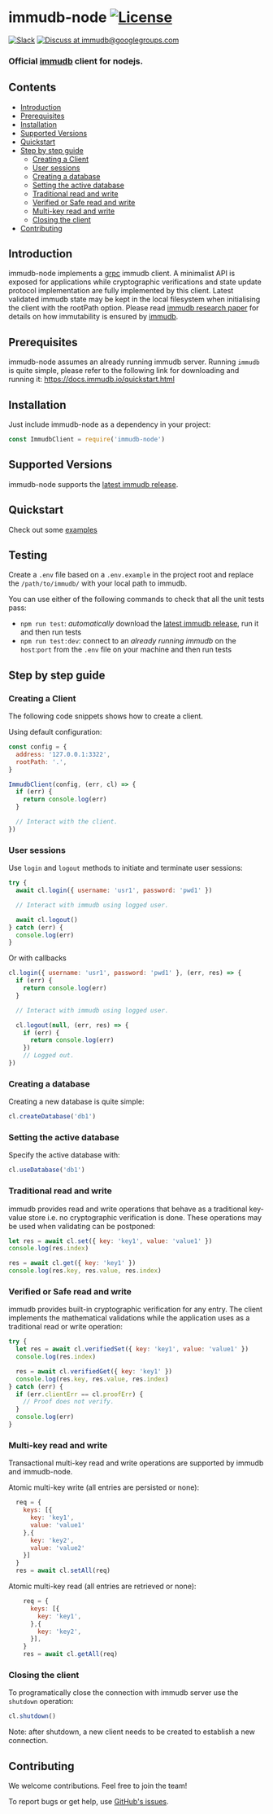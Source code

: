 # immudb-node [![License](https://img.shields.io/github/license/codenotary/immudb-node)](LICENSE)

[![Slack](https://img.shields.io/badge/join%20slack-%23immutability-brightgreen.svg)](https://slack.vchain.us/) [![Discuss at immudb@googlegroups.com](https://img.shields.io/badge/discuss-immudb%40googlegroups.com-blue.svg)](https://groups.google.com/group/immudb)

### Official [immudb] client for nodejs.

[immudb]: https://immudb.io/


## Contents

- [Introduction](#introduction)
- [Prerequisites](#prerequisites)
- [Installation](#installation)
- [Supported Versions](#supported-versions)
- [Quickstart](#quickstart)
- [Step by step guide](#step-by-step-guide)
  * [Creating a Client](#creating-a-client)
  * [User sessions](#user-sessions)
  * [Creating a database](#creating-a-database)
  * [Setting the active database](#setting-the-active-database)
  * [Traditional read and write](#traditional-read-and-write)
  * [Verified or Safe read and write](#verified-or-safe-read-and-write)
  * [Multi-key read and write](#multi-key-read-and-write)
  * [Closing the client](#creating-a-database)
- [Contributing](#contributing)

## Introduction

immudb-node implements a [grpc] immudb client. A minimalist API is exposed for applications while cryptographic verifications and state update protocol implementation are fully implemented by this client. Latest validated immudb state may be kept in the local filesystem when initialising the client with the rootPath option. Please read [immudb research paper] for details on how immutability is ensured by [immudb].

[grpc]: https://grpc.io/
[immudb research paper]: https://immudb.io/
[immudb]: https://immudb.io/

## Prerequisites

immudb-node assumes an already running immudb server. Running `immudb` is quite simple, please refer to the
following link for downloading and running it: https://docs.immudb.io/quickstart.html

## Installation

Just include immudb-node as a dependency in your project:
```javascript
const ImmudbClient = require('immudb-node')
```

## Supported Versions

immudb-node supports the [latest immudb release].

[latest immudb release]: https://github.com/codenotary/immudb/releases/latest

## Quickstart

Check out some [examples]

[examples]: https://github.com/codenotary/immudb-client-examples/tree/master/node

## Testing

Create a `.env` file based on a `.env.example` in the project root and replace the `/path/to/immudb/` with your local path to immudb.

You can use either of the following commands to check that all the unit tests pass:
- `npm run test`: _automatically_ download the [latest immudb release], run it and then run tests
- `npm run test:dev`: connect to an _already running immudb_ on the `host`:`port` from the `.env` file on your machine and then run tests

## Step by step guide

### Creating a Client

The following code snippets shows how to create a client.

Using default configuration:
```javascript
const config = {
  address: '127.0.0.1:3322',
  rootPath: '.',
}

ImmudbClient(config, (err, cl) => {
  if (err) {
    return console.log(err)
  }

  // Interact with the client.
})
```

### User sessions

Use `login` and `logout` methods to initiate and terminate user sessions:

```javascript
try {
  await cl.login({ username: 'usr1', password: 'pwd1' })

  // Interact with immudb using logged user.

  await cl.logout()
} catch (err) {
  console.log(err)
}
```

Or with callbacks
```javascript
cl.login({ username: 'usr1', password: 'pwd1' }, (err, res) => {
  if (err) {
    return console.log(err)
  }

  // Interact with immudb using logged user.

  cl.logout(null, (err, res) => {
    if (err) {
      return console.log(err)
    })
    // Logged out.
})
```

### Creating a database

Creating a new database is quite simple:

```javascript
cl.createDatabase('db1')
```

### Setting the active database

Specify the active database with:

```javascript
cl.useDatabase('db1')
```

### Traditional read and write

immudb provides read and write operations that behave as a traditional
key-value store i.e. no cryptographic verification is done. These operations
may be used when validating can be postponed:

```javascript
let res = await cl.set({ key: 'key1', value: 'value1' })
console.log(res.index)

res = await cl.get({ key: 'key1' })
console.log(res.key, res.value, res.index)
```

### Verified or Safe read and write

immudb provides built-in cryptographic verification for any entry. The client
implements the mathematical validations while the application uses as a traditional
read or write operation:

```javascript
try {
  let res = await cl.verifiedSet({ key: 'key1', value: 'value1' })
  console.log(res.index)

  res = await cl.verifiedGet({ key: 'key1' })
  console.log(res.key, res.value, res.index)
} catch (err) {
  if (err.clientErr == cl.proofErr) {
    // Proof does not verify.
  }
  console.log(err)
}
```

### Multi-key read and write

Transactional multi-key read and write operations are supported by immudb and immudb-node.

Atomic multi-key write (all entries are persisted or none):

```javascript
  req = {
    keys: [{
      key: 'key1',
      value: 'value1'
    },{
      key: 'key2',
      value: 'value2'
    }]
  }
  res = await cl.setAll(req)
```

Atomic multi-key read (all entries are retrieved or none):
```javascript
    req = {
      keys: [{
        key: 'key1',
      },{
        key: 'key2',
      }],
    }
    res = await cl.getAll(req)
```

### Closing the client

To programatically close the connection with immudb server use the `shutdown` operation:
 
 ```javascript
 cl.shutdown()
 ```

Note: after shutdown, a new client needs to be created to establish a new connection.

## Contributing

We welcome contributions. Feel free to join the team!

To report bugs or get help, use [GitHub's issues].

[GitHub's issues]: https://github.com/codenotary/immudb-node/issues
